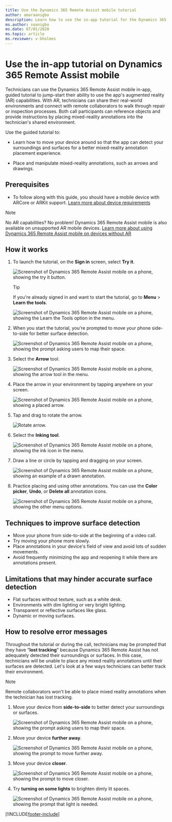 ```yaml
---
title: Use the Dynamics 365 Remote Assist mobile tutorial
author: amaraanigbo
description: Learn how to use the in-app tutorial for the Dynamics 365 Remote Assist mobile app.
ms.author: soanigbo
ms.date: 07/01/2020
ms.topic: article
ms.reviewer: v-bholmes
---
```


# Use the in-app tutorial on Dynamics 365 Remote Assist mobile

Technicians can use the Dynamics 365 Remote Assist mobile in-app, guided tutorial to jump-start their ability to use the app's augmented reality (AR) capabilities. With AR, technicians can share their real-world environments and connect with remote collaborators to walk through repair or inspection processes. Both call participants can reference objects and provide instructions by placing mixed-reality annotations into the technician's shared environment.

Use the guided tutorial to:

- Learn how to move your device around so that the app can detect your surroundings and surfaces for a better mixed-reality annotation placement experience.

- Place and manipulate mixed-reality annotations, such as arrows and drawings.

## Prerequisites

- To follow along with this guide, you should have a mobile device with ARCore or ARKit support. [Learn more about device requirements](../requirements.md)

> [!Note]
> No AR capabilities? No problem! Dynamics 365 Remote Assist mobile is also available on unsupported AR mobile devices. [Learn more about using Dynamics 365 Remote Assist mobile on devices without AR](./calls-using-devices-without-AR.md)

## How it works

1. To launch the tutorial, on the **Sign in** screen, select **Try it**.

    ![Screenshot of Dynamics 365 Remote Assist mobile on a phone, showing the try it button.](./media/13.png "Try It")

   > [!TIP]
   > If you're already signed in and want to start the tutorial, go to **Menu** > **Learn the tools**. 

    ![Screenshot of Dynamics 365 Remote Assist mobile on a phone, showing the Learn the Tools option in the menu.](./media/14b.png "Try Tools")

2. When you start the tutorial, you're prompted to move your phone side-to-side for better surface detection.  

    ![Screenshot of Dynamics 365 Remote Assist mobile on a phone, showing the prompt asking users to map their space.](./media/15.png "Map Space")

3. Select the **Arrow** tool.

    ![Screenshot of Dynamics 365 Remote Assist mobile on a phone, showing the arrow tool in the menu.](./media/16.png "Select Arrow")

4. Place the arrow in your environment by tapping anywhere on your screen. 

    ![Screenshot of Dynamics 365 Remote Assist mobile on a phone, showing a placed arrow.](./media/17a.png "Place Arrow")

5. Tap and drag to rotate the arrow. 

    ![Rotate arrow.](./media/04.05-oobe.png)

6. Select the **Inking tool**.

    ![Screenshot of Dynamics 365 Remote Assist mobile on a phone, showing the ink icon in the menu.](./media/18.png "Select Ink")

7. Draw a line or circle by tapping and dragging on your screen. 

    ![Screenshot of Dynamics 365 Remote Assist mobile on a phone, showing an example of a drawn annotation.](./media/19b.png "Draw")

8. Practice placing and using other annotations. You can use the **Color picker**, **Undo**, or **Delete all** annotation icons. 

    ![Screenshot of Dynamics 365 Remote Assist mobile on a phone, showing the other menu options.](./media/20a.png "Other")

## Techniques to improve surface detection

- Move your phone from side-to-side at the beginning of a video call.
- Try moving your phone more slowly.
- Place annotations in your device's field of view and avoid lots of sudden movements.
- Avoid frequently minimizing the app and reopening it while there are annotations present.

## Limitations that may hinder accurate surface detection

- Flat surfaces without texture, such as a white desk.
- Environments with dim lighting or very bright lighting.
- Transparent or reflective surfaces like glass.
- Dynamic or moving surfaces.

## How to resolve error messages

Throughout the tutorial or during the call, technicians may be prompted that they have "**lost tracking**" because Dynamics 365 Remote Assist has not adequately detected their surroundings or surfaces. In this case, technicians will be unable to place any mixed reality annotations until their surfaces are detected. Let's look at a few ways technicians can better track their environment.

> [!NOTE]
> Remote collaborators won't be able to place mixed reality annotations when the technician has lost tracking.

1. Move your device from **side-to-side** to better detect your surroundings or surfaces.

    ![Screenshot of Dynamics 365 Remote Assist mobile on a phone, showing the prompt asking users to map their space.](./media/15.png "Map Space")

2. Move your device **further away**.

    ![Screenshot of Dynamics 365 Remote Assist mobile on a phone, showing the prompt to move further away.](./media/22.png "Far Away")

3. Move your device **closer**.

    ![Screenshot of Dynamics 365 Remote Assist mobile on a phone, showing the prompt to move closer.](./media/23.png "Closer")

4. Try **turning on some lights** to brighten dimly lit spaces.

    ![Screenshot of Dynamics 365 Remote Assist mobile on a phone, showing the prompt that light is needed.](./media/24.png "More light needed")


[!INCLUDE[footer-include](../../includes/footer-banner.md)]
